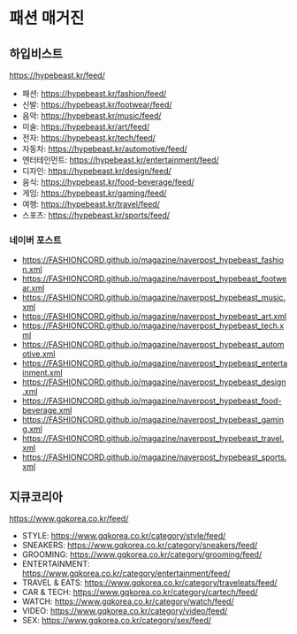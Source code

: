# 패션 매거진

## 하입비스트
https://hypebeast.kr/feed/  
- 패션: https://hypebeast.kr/fashion/feed/  
- 신발: https://hypebeast.kr/footwear/feed/  
- 음악: https://hypebeast.kr/music/feed/  
- 미술: https://hypebeast.kr/art/feed/  
- 전자: https://hypebeast.kr/tech/feed/  
- 자동차: https://hypebeast.kr/automotive/feed/  
- 엔터테인먼트: https://hypebeast.kr/entertainment/feed/  
- 디자인: https://hypebeast.kr/design/feed/  
- 음식: https://hypebeast.kr/food-beverage/feed/  
- 게임: https://hypebeast.kr/gaming/feed/  
- 여행: https://hypebeast.kr/travel/feed/  
- 스포츠: https://hypebeast.kr/sports/feed/  
### 네이버 포스트
- https://FASHIONCORD.github.io/magazine/naverpost_hypebeast_fashion.xml
- https://FASHIONCORD.github.io/magazine/naverpost_hypebeast_footwear.xml
- https://FASHIONCORD.github.io/magazine/naverpost_hypebeast_music.xml
- https://FASHIONCORD.github.io/magazine/naverpost_hypebeast_art.xml
- https://FASHIONCORD.github.io/magazine/naverpost_hypebeast_tech.xml
- https://FASHIONCORD.github.io/magazine/naverpost_hypebeast_automotive.xml
- https://FASHIONCORD.github.io/magazine/naverpost_hypebeast_entertainment.xml
- https://FASHIONCORD.github.io/magazine/naverpost_hypebeast_design.xml
- https://FASHIONCORD.github.io/magazine/naverpost_hypebeast_food-beverage.xml
- https://FASHIONCORD.github.io/magazine/naverpost_hypebeast_gaming.xml
- https://FASHIONCORD.github.io/magazine/naverpost_hypebeast_travel.xml
- https://FASHIONCORD.github.io/magazine/naverpost_hypebeast_sports.xml

## 지큐코리아
https://www.gqkorea.co.kr/feed/  
- STYLE: https://www.gqkorea.co.kr/category/style/feed/  
- SNEAKERS: https://www.gqkorea.co.kr/category/sneakers/feed/  
- GROOMING: https://www.gqkorea.co.kr/category/grooming/feed/  
- ENTERTAINMENT: https://www.gqkorea.co.kr/category/entertainment/feed/  
- TRAVEL & EATS: https://www.gqkorea.co.kr/category/traveleats/feed/  
- CAR & TECH: https://www.gqkorea.co.kr/category/cartech/feed/  
- WATCH: https://www.gqkorea.co.kr/category/watch/feed/  
- VIDEO: https://www.gqkorea.co.kr/category/video/feed/  
- SEX: https://www.gqkorea.co.kr/category/sex/feed/  
